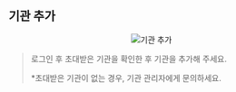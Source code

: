 ## 기관 추가

<p align = "center">
<img alt="기관 추가" src="https://github.com/user-attachments/assets/75ed689f-7127-44b8-82e7-4181a8466d6a">
<p/>

> 로그인 후 초대받은 기관을 확인한 후 기관을 추가해 주세요.
>
> *초대받은 기관이 없는 경우, 기관 관리자에게 문의하세요.
